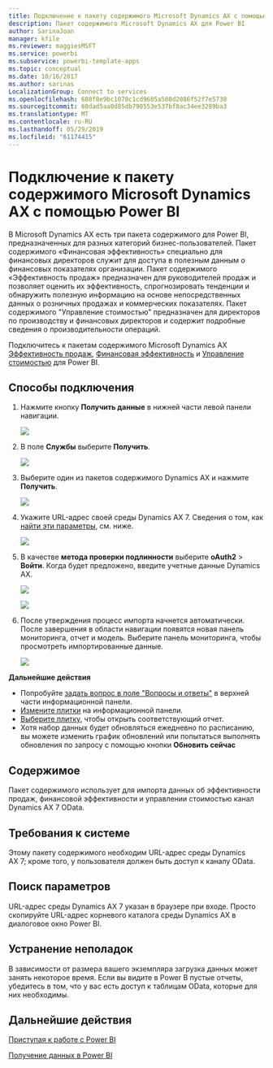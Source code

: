 ```yaml
---
title: Подключение к пакету содержимого Microsoft Dynamics AX с помощью Power BI
description: Пакет содержимого Microsoft Dynamics AX для Power BI
author: SarinaJoan
manager: kfile
ms.reviewer: maggiesMSFT
ms.service: powerbi
ms.subservice: powerbi-template-apps
ms.topic: conceptual
ms.date: 10/16/2017
ms.author: sarinas
LocalizationGroup: Connect to services
ms.openlocfilehash: 688f0e9bc1070c1cd9605a508d2086f52f7e5730
ms.sourcegitcommit: 60dad5aa0d85db790553e537bf8ac34ee3289ba3
ms.translationtype: MT
ms.contentlocale: ru-RU
ms.lasthandoff: 05/29/2019
ms.locfileid: "61174415"
---
```

# <a name="connect-to-microsoft-dynamics-ax-content-pack-with-power-bi"></a>Подключение к пакету содержимого Microsoft Dynamics AX с помощью Power BI
В Microsoft Dynamics AX есть три пакета содержимого для Power BI, предназначенных для разных категорий бизнес-пользователей. Пакет содержимого «Финансовая эффективность» специально для финансовых директоров служит для доступа в полезным данным о финансовых показателях организации. Пакет содержимого «Эффективность продаж» предназначен для руководителей продаж и позволяет оценить их эффективность, спрогнозировать тенденции и обнаружить полезную информацию на основе непосредственных данных о розничных продажах и коммерческих показателях. Пакет содержимого "Управление стоимостью" предназначен для директоров по производству и финансовых директоров и содержит подробные сведения о производительности операций.

Подключитесь к пакетам содержимого Microsoft Dynamics AX [Эффективность продаж](https://app.powerbi.com/getdata/services/dynamics-ax-retail-channel-performance), [Финансовая эффективность](https://app.powerbi.com/getdata/services/dynamics-ax-financial-performance) и [Управление стоимостью](https://app.powerbi.com/getdata/services/dynamics-ax-cost-management) для Power BI.

## <a name="how-to-connect"></a>Способы подключения
1. Нажмите кнопку **Получить данные** в нижней части левой панели навигации.
   
   ![](media/service-connect-to-microsoft-dynamics-ax/getdata.png)
2. В поле **Службы** выберите **Получить**.
   
   ![](media/service-connect-to-microsoft-dynamics-ax/services.png)
3. Выберите один из пакетов содержимого Dynamics AX и нажмите **Получить**.
   
   ![](media/service-connect-to-microsoft-dynamics-ax/mdax.png)
4. Укажите URL-адрес своей среды Dynamics AX 7. Сведения о том, как [найти эти параметры](#FindingParams), см. ниже.
   
   ![](media/service-connect-to-microsoft-dynamics-ax/params.png)
5. В качестве **метода проверки подлинности** выберите **oAuth2** \> **Войти**. Когда будет предложено, введите учетные данные Dynamics AX.
   
    ![](media/service-connect-to-microsoft-dynamics-ax/creds.png)
   
    ![](media/service-connect-to-microsoft-dynamics-ax/creds2.png)
6. После утверждения процесс импорта начнется автоматически. После завершения в области навигации появятся новая панель мониторинга, отчет и модель. Выберите панель мониторинга, чтобы просмотреть импортированные данные.
   
     ![](media/service-connect-to-microsoft-dynamics-ax/dashboard.png)

**Дальнейшие действия**

* Попробуйте [задать вопрос в поле "Вопросы и ответы"](consumer/end-user-q-and-a.md) в верхней части информационной панели.
* [Измените плитки](service-dashboard-edit-tile.md) на информационной панели.
* [Выберите плитку](consumer/end-user-tiles.md), чтобы открыть соответствующий отчет.
* Хотя набор данных будет обновляться ежедневно по расписанию, вы можете изменить график обновлений или попытаться выполнять обновления по запросу с помощью кнопки **Обновить сейчас**

## <a name="whats-included"></a>Содержимое
Пакет содержимого использует для импорта данных об эффективности продаж, финансовой эффективности и управлении стоимостью канал Dynamics AX 7 OData.

## <a name="system-requirements"></a>Требования к системе
Этому пакету содержимого необходим URL-адрес среды Dynamics AX 7; кроме того, у пользователя должен быть доступ к каналу OData.

## <a name="finding-parameters"></a>Поиск параметров
<a name="FindingParams"></a>

URL-адрес среды Dynamics AX 7 указан в браузере при входе. Просто скопируйте URL-адрес корневого каталога среды Dynamics AX в диалоговое окно Power BI.

## <a name="troubleshooting"></a>Устранение неполадок
В зависимости от размера вашего экземпляра загрузка данных может занять некоторое время. Если вы видите в Power B пустые отчеты, убедитесь в том, что у вас есть доступ к таблицам OData, которые для них необходимы.

## <a name="next-steps"></a>Дальнейшие действия
[Приступая к работе с Power BI](service-get-started.md)

[Получение данных в Power BI](service-get-data.md)


